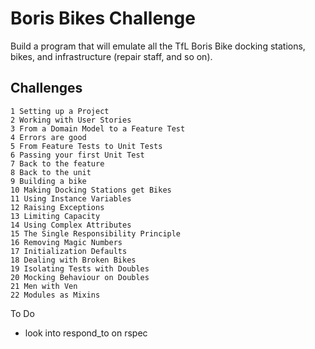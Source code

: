 # Boris Bikes Challenge #

Build a program that will emulate all the TfL Boris Bike docking stations, bikes, and infrastructure (repair staff, and so on).

## Challenges ##
```
1 Setting up a Project
2 Working with User Stories
3 From a Domain Model to a Feature Test
4 Errors are good
5 From Feature Tests to Unit Tests
6 Passing your first Unit Test
7 Back to the feature
8 Back to the unit
9 Building a bike
10 Making Docking Stations get Bikes
11 Using Instance Variables
12 Raising Exceptions
13 Limiting Capacity
14 Using Complex Attributes
15 The Single Responsibility Principle
16 Removing Magic Numbers
17 Initialization Defaults
18 Dealing with Broken Bikes
19 Isolating Tests with Doubles
20 Mocking Behaviour on Doubles
21 Men with Ven
22 Modules as Mixins
```

To Do
- look into respond_to on rspec
